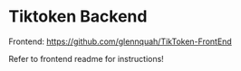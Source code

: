 # Tiktoken Backend

Frontend: https://github.com/glennquah/TikToken-FrontEnd

Refer to frontend readme for instructions!
